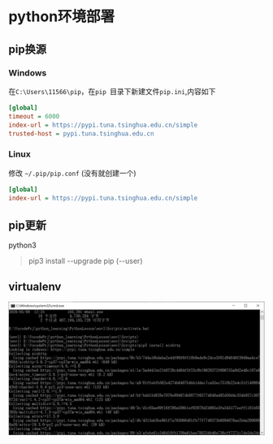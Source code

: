 # python环境部署





## pip换源

### Windows

在`C:\Users\11566\pip`，在`pip `目录下新建文件`pip.ini`,内容如下

```ini
[global]
timeout = 6000
index-url = https://pypi.tuna.tsinghua.edu.cn/simple
trusted-host = pypi.tuna.tsinghua.edu.cn
```

### Linux

修改 `~/.pip/pip.conf` (没有就创建一个)

```ini
[global]
index-url = https://pypi.tuna.tsinghua.edu.cn/simple
```



## pip更新

python3

> pip3 install --upgrade pip (--user)





## virtualenv



![image-20200509124954472](python环境部署/image-20200509124954472.png)



